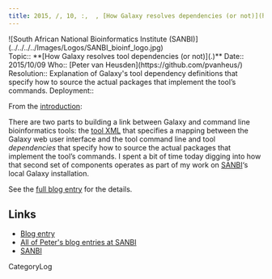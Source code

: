 ```yaml
---
title: 2015, /, 10, :,  , [How Galaxy resolves dependencies (or not)](http://pvh.wp.sanbi.ac.za/2015/10/09/how-galaxy-resolves-dependencies-or-not/)
---
```

<div class='center'>![South African National Bioinformatics Institute (SANBI)](../../../../Images/Logos/SANBI_bioinf_logo.jpg)</div>





<div class='logbox'>
 Topic:: **[How Galaxy resolves tool dependencies (or not)](.)**
 Date:: 2015/10/09
 Who:: [Peter van Heusden](https://github.com/pvanheus/)
 Resolution:: Explanation of Galaxy's tool dependency definitions that specify how to source the actual packages that implement the tool’s commands.
 Deployment:: 
</div>

From the [introduction](http://pvh.wp.sanbi.ac.za/2015/10/09/how-galaxy-resolves-dependencies-or-not/):

 There are two parts to building a link between Galaxy and command line bioinformatics tools: the [tool XML](/Admin/Tools/ToolConfigSyntax) that specifies a mapping between the Galaxy web user interface and the tool command line and tool *dependencies* that specify how to source the actual packages that implement the tool’s commands. I spent a bit of time today digging into how that second set of components operates as part of my work on [SANBI](http://www.sanbi.ac.za/)‘s local Galaxy installation.

See the [full blog entry](http://pvh.wp.sanbi.ac.za/2015/10/09/how-galaxy-resolves-dependencies-or-not/) for the details.


## Links

* [Blog entry](http://pvh.wp.sanbi.ac.za/2015/10/09/how-galaxy-resolves-dependencies-or-not/)
* [All of Peter's blog entries at SANBI](http://pvh.wp.sanbi.ac.za/author/pvh/)
* [SANBI](http://www.sanbi.ac.za/)


CategoryLog
